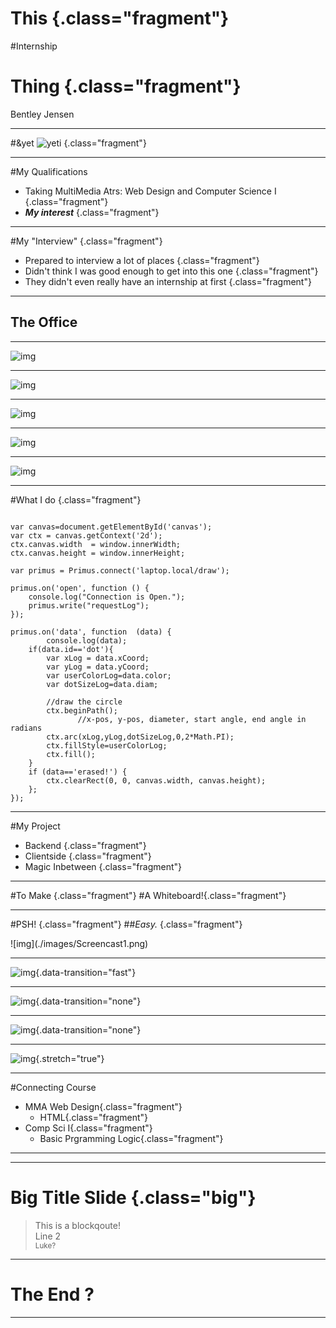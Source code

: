 <!--- ## <span>&amp;</span>yet Style -->
# This  {.class="fragment"}
#<span class="fragment">Internship</span>
# Thing  {.class="fragment"}

Bentley Jensen



---



#<span>&amp;</span>yet
![yeti](images/yeti.jpg) {.class="fragment"}



---



#My Qualifications
 * Taking MultiMedia Atrs: Web Design and Computer Science I {.class="fragment"}
 * **_My interest_** {.class="fragment"}



---



#My "Interview" {.class="fragment"}
- Prepared to interview a lot of places {.class="fragment"}
- Didn't think I was good enough to get into this one {.class="fragment"}
- They didn't even really have an internship at first {.class="fragment"}



---



## The Office



---



![img](images/office1.jpg)
 


---



![img](images/office2.jpg)



---



![img](images/office3.jpg)



---



![img](images/office4.jpg)



---



![img](images/office5.jpg)



---



#What I do {.class="fragment"}

<pre class="fragment" width="80" height="50"><code class="javascript" width="100" height="100">
var canvas=document.getElementById('canvas');
var ctx = canvas.getContext('2d');
ctx.canvas.width  = window.innerWidth;
ctx.canvas.height = window.innerHeight;

var primus = Primus.connect('laptop.local/draw');

primus.on('open', function () {
    console.log("Connection is Open.");
    primus.write("requestLog");
});

primus.on('data', function  (data) {
        console.log(data);
    if(data.id=='dot'){
        var xLog = data.xCoord;
        var yLog = data.yCoord;
        var userColorLog=data.color;
        var dotSizeLog=data.diam;
        
        //draw the circle 
        ctx.beginPath();
               //x-pos, y-pos, diameter, start angle, end angle in radians
        ctx.arc(xLog,yLog,dotSizeLog,0,2*Math.PI);
        ctx.fillStyle=userColorLog;
        ctx.fill();
    }
    if (data=='erased!') {
        ctx.clearRect(0, 0, canvas.width, canvas.height);
    };
});
</code></pre>



---



#My Project
- Backend {.class="fragment"}
- Clientside {.class="fragment"}
- Magic Inbetween {.class="fragment"}



---



#To Make {.class="fragment"}
#A <span class="fragment">Whiteboard!</span>{.class="fragment"}



---



#PSH!  {.class="fragment"}
##_Easy._  {.class="fragment"}



<section data-transition="none">
![img](./images/Screencast1.png)
</section>



---



![img](./images/Screencast2.png){.data-transition="fast"}



---



![img](./images/Screencast3.png){.data-transition="none"}



---



![img](./images/Screencast4.png){.data-transition="none"}



---



![img](images/drawing.gif){.stretch="true"}



---



#Connecting <span>Course</span>
* MMA Web Design{.class="fragment"}
	* HTML{.class="fragment"}
* Comp Sci I{.class="fragment"}
	* Basic Prgramming Logic{.class="fragment"}



---






---



# Big **Title** Slide {.class="big"}

> This is a blockqoute!  
> Line 2  
> <small class="fragment">Luke?</small>



---



<!-- slide-attributes: data-background="#000" data-state="hide-all-controls"  -->
# The End <span class="fragment">?</span>



---



<!-- slide-attributes: data-background="#000" data-state="hide-all-controls" -->
# &nbsp;
